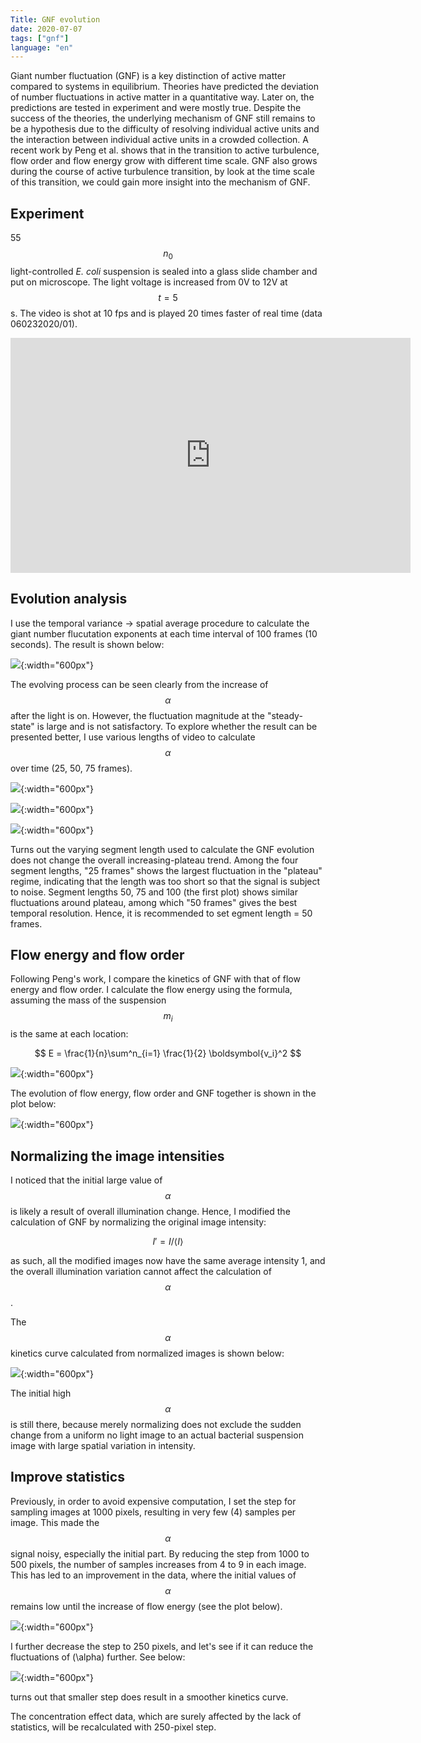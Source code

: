 ```yaml
---
Title: GNF evolution
date: 2020-07-07
tags: ["gnf"]
language: "en"
---
```


Giant number fluctuation (GNF) is a key distinction of active matter compared to systems in equilibrium. Theories have predicted the deviation of number fluctuations in active matter in a quantitative way. Later on, the predictions are tested in experiment and were mostly true. Despite the success of the theories, the underlying mechanism of GNF still remains to be a hypothesis due to the difficulty of resolving individual active units and the interaction between individual active units in a crowded collection. A recent work by Peng et al. shows that in the transition to active turbulence, flow order and flow energy grow with different time scale. GNF also grows during the course of active turbulence transition, by look at the time scale of this transition, we could gain more insight into the mechanism of GNF.

## Experiment

55 $$n_0$$ light-controlled *E. coli* suspension is sealed into a glass slide chamber and put on microscope. The light voltage is increased from 0V to 12V at $$t=5$$ s. The video is shot at 10 fps and is played 20 times faster of real time (data 060232020/01).

<div>
    <iframe width="640" height="376" src="https://www.youtube.com/embed/nQXKSiHEWLk" frameborder="0" allow="accelerometer; autoplay; encrypted-media; gyroscope; picture-in-picture" allowfullscreen></iframe>
</div>

## Evolution analysis

I use the temporal variance -> spatial average procedure to calculate the giant number flucutation exponents at each time interval of 100 frames (10 seconds). The result is shown below:

![](/assets/images/2020/07/400.png){:width="600px"}

The evolving process can be seen clearly from the increase of $$\alpha$$ after the light is on. However, the fluctuation magnitude at the "steady-state" is large and is not satisfactory. To explore whether the result can be presented better, I use various lengths of video to calculate $$\alpha$$ over time (25, 50, 75 frames).

![](/assets/images/2020/07/i=25.png){:width="600px"}

![](/assets/images/2020/07/i=50.png){:width="600px"}

![](/assets/images/2020/07/i=75.png){:width="600px"}

Turns out the varying segment length used to calculate the GNF evolution does not change the overall increasing-plateau trend. Among the four segment lengths, "25 frames" shows the largest fluctuation in the "plateau" regime, indicating that the length was too short so that the signal is subject to noise. Segment lengths 50, 75 and 100 (the first plot) shows similar fluctuations around plateau, among which "50 frames" gives the best temporal resolution. Hence, it is recommended to set egment length = 50 frames.

## Flow energy and flow order

Following Peng's work, I compare the kinetics of GNF with that of flow energy and flow order. I calculate the flow energy using the formula, assuming the mass of the suspension $$m_i$$ is the same at each location:

$$ 
E = \frac{1}{n}\sum^n_{i=1} \frac{1}{2} \boldsymbol{v_i}^2
$$

![](/assets/images/2020/07/energy_order.png){:width="600px"}

The evolution of flow energy, flow order and GNF together is shown in the plot below:

![](/assets/images/2020/07/60n0.png){:width="600px"}

## Normalizing the image intensities

I noticed that the initial large value of $$\alpha$$ is likely a result of overall illumination change. Hence, I modified the calculation of GNF by normalizing the original image intensity:

$$ 
I'=I/\langle I \rangle
$$

as such, all the modified images now have the same average intensity 1, and the overall illumination variation cannot affect the calculation of $$\alpha$$.

The $$\alpha$$ kinetics curve calculated from normalized images is shown below:

![](/assets/images/2020/07/60n0_norm.png){:width="600px"}

The initial high $$\alpha$$ is still there, because merely normalizing does not exclude the sudden change from a uniform no light image to an actual bacterial suspension image with large spatial variation in intensity.

## Improve statistics

Previously, in order to avoid expensive computation, I set the step for sampling images at 1000 pixels, resulting in very few (4) samples per image. This made the $$\alpha$$ signal noisy, especially the initial part. By reducing the step from 1000 to 500 pixels, the number of samples increases from 4 to 9 in each image. This has led to an improvement in the data, where the initial values of $$\alpha$$ remains low until the increase of flow energy (see the plot below).

![](/assets/images/2020/07/60n0_sample-more.png){:width="600px"}

I further decrease the step to 250 pixels, and let's see if it can reduce the fluctuations of \(\alpha\) further. See below:

![](/assets/images/2020/07/60n0_36-samples.png){:width="600px"}

turns out that smaller step does result in a smoother kinetics curve.

The concentration effect data, which are surely affected by the lack of statistics, will be recalculated with 250-pixel step.
